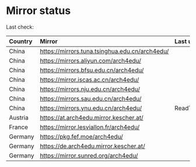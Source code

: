<script src="./time.js"></script>
# Mirror status
Last check: <script type="text/javascript">localize(1687288415.311736);</script>

|Country|Mirror|Last update|
|:------|:-----|:----------|
|China|https://mirrors.tuna.tsinghua.edu.cn/arch4edu/|<script type="text/javascript">localize(1687242797);</script>|
|China|https://mirrors.aliyun.com/arch4edu/|<script type="text/javascript">localize(1687156345);</script>|
|China|https://mirrors.bfsu.edu.cn/arch4edu/|<script type="text/javascript">localize(1687242797);</script>|
|China|https://mirror.iscas.ac.cn/arch4edu/|<script type="text/javascript">localize(1687242797);</script>|
|China|https://mirrors.nju.edu.cn/arch4edu/|<script type="text/javascript">localize(1687199613);</script>|
|China|https://mirrors.sau.edu.cn/arch4edu/|<script type="text/javascript">localize(1673850842);</script>|
|China|https://mirrors.ynu.edu.cn/arch4edu/|ReadTimeout|
|Austria|https://at.arch4edu.mirror.kescher.at/|<script type="text/javascript">localize(1687242797);</script>|
|France|https://mirror.lesviallon.fr/arch4edu/|<script type="text/javascript">localize(1687242797);</script>|
|Germany|https://pkg.fef.moe/arch4edu/|<script type="text/javascript">localize(1687242797);</script>|
|Germany|https://de.arch4edu.mirror.kescher.at/|<script type="text/javascript">localize(1687242797);</script>|
|Germany|https://mirror.sunred.org/arch4edu/|<script type="text/javascript">localize(1687242797);</script>|

<script src="./tablefilter/tablefilter.js"></script>
<script src="./table.js"></script>